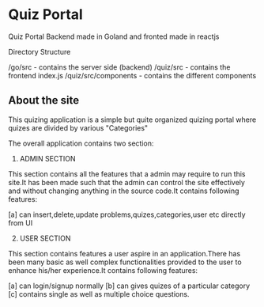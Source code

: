 # Quiz Portal 

Quiz Portal 
Backend made in Goland and fronted made in reactjs

Directory Structure

/go/src - contains the server side (backend)
/quiz/src - contains the frontend index.js
/quiz/src/components - contains the different components


## About the site

This quizing application is a simple but quite organized quizing portal where quizes are divided by various "Categories"

The overall application contains two section:

1) ADMIN SECTION 

This section contains all the features that a admin may require to run this site.It has been made such that the admin can control the site effectively and without changing anything in the source code.It contains following features:
	
[a] can insert,delete,update problems,quizes,categories,user etc directly from UI



2) USER SECTION

This section contains features a user aspire in an application.There has been many basic as well complex functionalities provided to the user to enhance his/her experience.It contains following features:

 [a] can login/signup normally
 [b] can gives quizes of a particular category
 [c] contains single as well as multiple choice questions.


 
